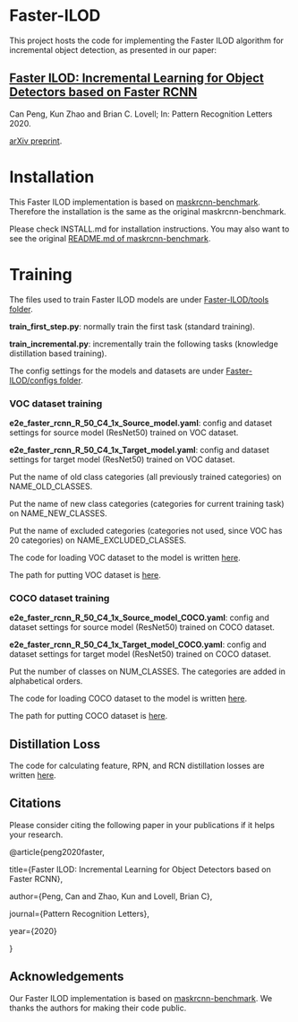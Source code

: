 # Faster-ILOD
This project hosts the code for implementing the Faster ILOD algorithm for incremental object detection, as presented in our paper:

## [Faster ILOD: Incremental Learning for Object Detectors based on Faster RCNN](https://www.sciencedirect.com/science/article/pii/S0167865520303627)

Can Peng, Kun Zhao and Brian C. Lovell; In: Pattern Recognition Letters 2020.

[arXiv preprint](https://arxiv.org/abs/2003.03901).

# Installation

This Faster ILOD implementation is based on [maskrcnn-benchmark](https://github.com/facebookresearch/maskrcnn-benchmark). Therefore the installation is the same as the original maskrcnn-benchmark.

Please check INSTALL.md for installation instructions. You may also want to see the original [README.md of maskrcnn-benchmark](https://github.com/facebookresearch/maskrcnn-benchmark/blob/master/README.md).

# Training

The files used to train Faster ILOD models are under [Faster-ILOD/tools folder](https://github.com/CanPeng123/Faster-ILOD/tree/main/tools).

**train_first_step.py**: normally train the first task (standard training). 

**train_incremental.py**: incrementally train the following tasks (knowledge distillation based training).

The config settings for the models and datasets are under [Faster-ILOD/configs folder](https://github.com/CanPeng123/Faster-ILOD/tree/main/configs).

### VOC dataset training

**e2e_faster_rcnn_R_50_C4_1x_Source_model.yaml**: config and dataset settings for source model (ResNet50) trained on VOC dataset.

**e2e_faster_rcnn_R_50_C4_1x_Target_model.yaml**: config and dataset settings for target model (ResNet50) trained on VOC dataset.

Put the name of old class categories (all previously trained categories) on NAME_OLD_CLASSES.

Put the name of new class categories (categories for current training task) on NAME_NEW_CLASSES.

Put the name of excluded categories (categories not used, since VOC has 20 categories) on NAME_EXCLUDED_CLASSES.

The code for loading VOC dataset to the model is written [here](https://github.com/CanPeng123/Faster-ILOD/blob/main/maskrcnn_benchmark/data/datasets/voc.py).

The path for putting VOC dataset is [here](https://github.com/CanPeng123/Faster-ILOD/blob/main/maskrcnn_benchmark/config/paths_catalog.py).

### COCO dataset training

**e2e_faster_rcnn_R_50_C4_1x_Source_model_COCO.yaml**: config and dataset settings for source model (ResNet50) trained on COCO dataset.

**e2e_faster_rcnn_R_50_C4_1x_Target_model_COCO.yaml**: config and dataset settings for target model (ResNet50) trained on COCO dataset.

Put the number of classes on NUM_CLASSES. The categories are added in alphabetical orders.

The code for loading COCO dataset to the model is written [here](https://github.com/CanPeng123/Faster-ILOD/blob/main/maskrcnn_benchmark/data/datasets/coco.py).

The path for putting COCO dataset is [here](https://github.com/CanPeng123/Faster-ILOD/blob/main/maskrcnn_benchmark/config/paths_catalog.py).

## Distillation Loss

The code for calculating feature, RPN, and RCN distillation losses are written [here](https://github.com/CanPeng123/Faster-ILOD/blob/main/maskrcnn_benchmark/distillation/distillation.py).

## Citations

Please consider citing the following paper in your publications if it helps your research. 

@article{peng2020faster,

  title={Faster ILOD: Incremental Learning for Object Detectors based on Faster RCNN},
  
  author={Peng, Can and Zhao, Kun and Lovell, Brian C},
  
  journal={Pattern Recognition Letters},
  
  year={2020}
  
}

## Acknowledgements
Our Faster ILOD implementation is based on [maskrcnn-benchmark](https://github.com/facebookresearch/maskrcnn-benchmark). We thanks the authors for making their code public.
